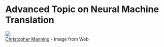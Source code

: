 # Advanced Topic on Neural Machine Translation

![](https://nlp.stanford.edu/manning/images/Christopher_Manning_027_1154x1154.jpg)<br>
[Christopher Manning](https://nlp.stanford.edu/manning/) - Image from Web
